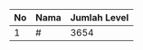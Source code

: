 | No | Nama            | Jumlah Level |
|----|-----------------|--------------|
| 1  | #    |    3654        |
